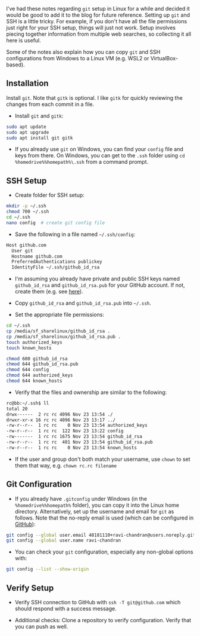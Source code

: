 I've had these notes regarding `git` setup in Linux for a while and decided it would be good to add it to the blog for future reference. Setting up `git` and SSH is a little tricky. For example, if you don't have all the file permissions just right for your SSH setup, things will just not work. Setup involves piecing together information from multiple web searches, so collecting it all here is useful.

Some of the notes also explain how you can copy `git` and SSH configurations from Windows to a Linux VM (e.g. WSL2 or VirtualBox-based).

<!-- TEASER_END -->

## Installation
Install `git`. Note that `gitk` is optional. I like `gitk` for quickly reviewing the changes from each commit in a file.

- Install `git` and `gitk`:
```bash
sudo apt update
sudo apt upgrade
sudo apt install git gitk
```

- If you already use `git` on Windows, you can find your `config` file and keys from there. On Windows, you can get to the `.ssh` folder using `cd %homedrive%%homepath%\.ssh` from a command prompt.

## SSH Setup
- Create folder for SSH setup:
```bash
mkdir -p ~/.ssh
chmod 700 ~/.ssh
cd ~/.ssh
nano config  # create git config file
```

- Save the following in a file named `~/.ssh/config`:
```bash
Host github.com
  User git
  Hostname github.com
  PreferredAuthentications publickey
  IdentityFile ~/.ssh/github_id_rsa
```

- I'm assuming you already have private and public SSH keys named `github_id_rsa` and `github_id_rsa.pub` for your GitHub account. If not, create them (e.g. see [here](https://help.github.com/en/github/authenticating-to-github/generating-a-new-ssh-key-and-adding-it-to-the-ssh-agent)).

- Copy `github_id_rsa` and `github_id_rsa.pub` into `~/.ssh`.

- Set the appropriate file permissions:
```bash
cd ~/.ssh
cp /media/sf_sharelinux/github_id_rsa .
cp /media/sf_sharelinux/github_id_rsa.pub .
touch authorized_keys
touch known_hosts

chmod 600 github_id_rsa
chmod 644 github_id_rsa.pub
chmod 644 config
chmod 644 authorized_keys
chmod 644 known_hosts
```

- Verify that the files and ownership are similar to the following:
```bash
rc@bb:~/.ssh$ ll
total 20
drwx------  2 rc rc 4096 Nov 23 13:54 ./
drwxr-xr-x 16 rc rc 4096 Nov 23 13:17 ../
-rw-r--r--  1 rc rc    0 Nov 23 13:54 authorized_keys
-rw-r--r--  1 rc rc  122 Nov 23 13:22 config
-rw-------  1 rc rc 1675 Nov 23 13:54 github_id_rsa
-rw-r--r--  1 rc rc  401 Nov 23 13:54 github_id_rsa.pub
-rw-r--r--  1 rc rc    0 Nov 23 13:54 known_hosts
```
- If the user and group don't both match your username, use `chown` to set them that way, e.g. `chown rc.rc filename`

## Git Configuration
- If you already have `.gitconfig` under Windows (in the `%homedrive%%homepath%` folder), you can copy it into the Linux home directory. Alternatively, set up the username and email for `git` as follows. Note that the no-reply email is used (which can be configured in [GitHub](https://help.github.com/en/github/setting-up-and-managing-your-github-user-account/setting-your-commit-email-address)):
```bash
git config --global user.email 48181110+ravi-chandran@users.noreply.github.com
git config --global user.name ravi-chandran
```

- You can check your `git` configuration, especially any non-global options with:
```bash
git config --list --show-origin
```

## Verify Setup
- Verify SSH connection to GitHub with `ssh -T git@github.com` which should respond with a success message.

- Additional checks: Clone a repository to verify configuration. Verify that you can push as well.

